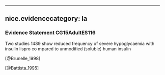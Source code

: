 
---
nice.evidencecategory: Ia
---

### Evidence Statement CG15AdultES116
Two studies 1489 show reduced frequency of severe hypoglycaemia with insulin lispro co mpared to unmodified (soluble) human insulin

[@Brunelle_1998]

[@Battista_1995]

